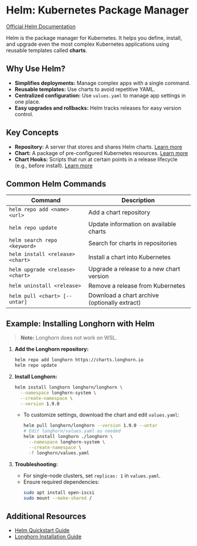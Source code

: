 # Helm: Kubernetes Package Manager

[Official Helm Documentation](https://helm.sh/)

Helm is the package manager for Kubernetes. It helps you define, install, and upgrade even the most complex Kubernetes applications using reusable templates called **charts**.

## Why Use Helm?

- **Simplifies deployments:** Manage complex apps with a single command.
- **Reusable templates:** Use charts to avoid repetitive YAML.
- **Centralized configuration:** Use `values.yaml` to manage app settings in one place.
- **Easy upgrades and rollbacks:** Helm tracks releases for easy version control.

## Key Concepts

- **Repository:** A server that stores and shares Helm charts. [Learn more](https://helm.sh/docs/topics/chart_repository/)
- **Chart:** A package of pre-configured Kubernetes resources. [Learn more](https://helm.sh/docs/topics/charts/)
- **Chart Hooks:** Scripts that run at certain points in a release lifecycle (e.g., before install). [Learn more](https://helm.sh/docs/topics/charts_hooks/)

## Common Helm Commands

| Command | Description |
|---------|-------------|
| `helm repo add <name> <url>` | Add a chart repository |
| `helm repo update` | Update information on available charts |
| `helm search repo <keyword>` | Search for charts in repositories |
| `helm install <release> <chart>` | Install a chart into Kubernetes |
| `helm upgrade <release> <chart>` | Upgrade a release to a new chart version |
| `helm uninstall <release>` | Remove a release from Kubernetes |
| `helm pull <chart> [--untar]` | Download a chart archive (optionally extract) |

## Example: Installing Longhorn with Helm

> **Note:** Longhorn does not work on WSL.

1. **Add the Longhorn repository:**
    ```sh
    helm repo add longhorn https://charts.longhorn.io
    helm repo update
    ```

2. **Install Longhorn:**
    ```sh
    helm install longhorn longhorn/longhorn \
      --namespace longhorn-system \
      --create-namespace \
      --version 1.9.0
    ```

    - To customize settings, download the chart and edit `values.yaml`:
      ```sh
      helm pull longhorn/longhorn --version 1.9.0 --untar
      # Edit longhorn/values.yaml as needed
      helm install longhorn ./longhorn \
        --namespace longhorn-system \
        --create-namespace \
        -f longhorn/values.yaml
      ```

3. **Troubleshooting:**
    - For single-node clusters, set `replicas: 1` in `values.yaml`.
    - Ensure required dependencies:
      ```sh
      sudo apt install open-iscsi
      sudo mount --make-shared /
      ```

## Additional Resources

- [Helm Quickstart Guide](https://helm.sh/docs/intro/quickstart/)
- [Longhorn Installation Guide](https://longhorn.io/docs/1.9.0/deploy/install/install-with-helm/)


